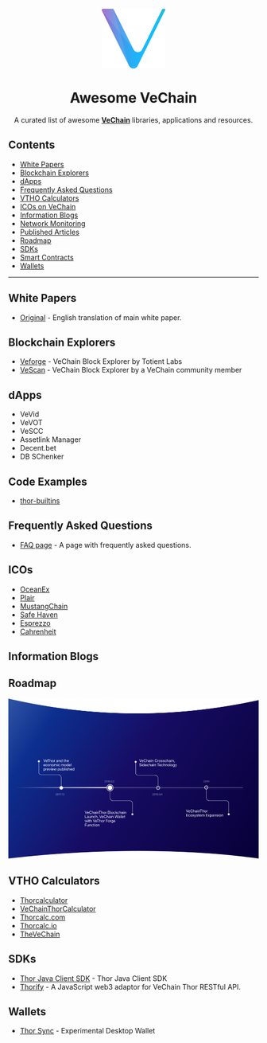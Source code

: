 <p align="center">
  <img src="/resources/logo.png" width="128px" />
</p>

<h1 align="center">Awesome VeChain</h1>

<p align="center">
  A curated list of awesome <b><a href="https://www.vechain.org/">VeChain</a></b> libraries, applications and resources.
</p>

## Contents

- [White Papers](#white-papers)
- [Blockchain Explorers](#blockchain-explorers)
- [dApps](#dapps)
- [Frequently Asked Questions](#frequently-asked-questions)
- [VTHO Calculators](#vtho-calculators)
- [ICOs on VeChain](#icos-on-vechain)
- [Information Blogs](#information-blogs)
- [Network Monitoring](#network-monitoring)
- [Published Articles](#published-articles)
- [Roadmap](#roadmap)
- [SDKs](#sdks)
- [Smart Contracts](#smart-contracts)
- [Wallets](#wallets)

---

## White Papers

- [Original](https://cdn.vechain.com/vechainthor_development_plan_and_whitepaper_en_v1.0.pdf) - English translation of main white paper.

## Blockchain Explorers
- [Veforge](https://explore.veforge.com/) - VeChain Block Explorer by Totient Labs
- [VeScan](https://www.vescan.io/) - VeChain Block Explorer by a VeChain community member

## dApps

- VeVid
- VeVOT
- VeSCC
- Assetlink Manager
- Decent.bet
- DB SChenker

## Code Examples

- [thor-builtins](https://github.com/vechain/thor-builtins)

## Frequently Asked Questions
- [FAQ page](https://www.reddit.com/r/Vechain/wiki/index) - A page with frequently asked questions.

## ICOs

- [OceanEx](https://medium.com/@OceanEx/introducing-oceanex-7f4a79bbe977)
- [Plair](https://medium.com/@vechainofficial/announcing-the-plair-platform-the-first-ico-to-launch-on-vechainthor-platform-7f122b1a00b6)
- [MustangChain](https://medium.com/@vechainofficial/announcing-mustangchain-an-equine-platform-utilizing-the-vechainthor-blockchain-1f993ce0e2d)
- [Safe Haven](https://medium.com/@vechainofficial/introducing-safe-haven-inheritance-solutions-powered-by-the-vechainthor-blockchain-40ef70cfa335)
- [Esprezzo](https://medium.com/esprezzo/announcing-esprezzos-partnership-with-vechain-da699310aa7e)
- [Cahrenheit](https://medium.com/@vechainofficial/announcing-cahrenheit-a-blockchain-based-ecosystem-for-the-automotive-industry-powered-by-the-f9d8b643c842)

## Information Blogs

## Roadmap

<p align="center">
  <img src="/resources/roadmap.png" width="888px"/>
</p>

## VTHO Calculators

- [Thorcalculator](https://thorcalculator.com/)
- [VeChainThorCalculator](https://vechainthorcalculator.io/)
- [Thorcalc.com](https://thorcalc.com/)
- [Thorcalc.io](https://thorcalc.io/)
- [TheVeChain](https://thevechain.com/)

## SDKs
- [Thor Java Client SDK](https://github.com/vechain/thor-client-sdk4j) - Thor Java Client SDK
- [Thorify](https://github.com/vechain/thorify) - A JavaScript web3 adaptor for VeChain Thor RESTful API.

## Wallets

- [Thor Sync](https://github.com/vechain/thor-sync) - Experimental Desktop Wallet


